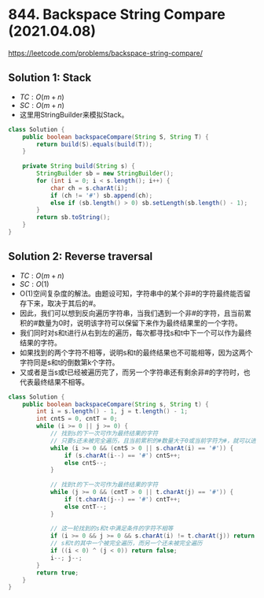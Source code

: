 # 844. Backspace String Compare (2021.04.08)

https://leetcode.com/problems/backspace-string-compare/

## Solution 1: Stack

- $TC:O(m+n)$
- $SC:O(m+n)$
- 这里用StringBuilder来模拟Stack。

```java
class Solution {
    public boolean backspaceCompare(String S, String T) {
        return build(S).equals(build(T));
    }
    
    private String build(String s) {
        StringBuilder sb = new StringBuilder();
        for (int i = 0; i < s.length(); i++) {
            char ch = s.charAt(i);
            if (ch != '#') sb.append(ch);
            else if (sb.length() > 0) sb.setLength(sb.length() - 1);
        }
        return sb.toString();
    }
}
```

## Solution 2: Reverse traversal

- $TC:O(m+n)$
- $SC:O(1)$
- O(1)空间复杂度的解法。由题设可知，字符串中的某个非#的字符最终能否留存下来，取决于其后的#。
- 因此，我们可以想到反向遍历字符串，当我们遇到一个非#的字符，且当前累积的#数量为0时，说明该字符可以保留下来作为最终结果里的一个字符。
- 我们同时对s和t进行从右到左的遍历，每次都寻找s和t中下一个可以作为最终结果的字符。
- 如果找到的两个字符不相等，说明s和t的最终结果也不可能相等，因为这两个字符同是s和t的倒数第k个字符。
- 又或者是当s或t已经被遍历完了，而另一个字符串还有剩余非#的字符时，也代表最终结果不相等。

```java
class Solution {
    public boolean backspaceCompare(String s, String t) {
        int i = s.length() - 1, j = t.length() - 1;
        int cntS = 0, cntT = 0;
        while (i >= 0 || j >= 0) {
            // 找到s的下一次可作为最终结果的字符
            // 只要s还未被完全遍历，且当前累积的#数量大于0或当前字符为#，就可以进入该循环
            while (i >= 0 && (cntS > 0 || s.charAt(i) == '#')) {
                if (s.charAt(i--) == '#') cntS++;
                else cntS--;
            }
            
            // 找到t的下一次可作为最终结果的字符
            while (j >= 0 && (cntT > 0 || t.charAt(j) == '#')) {
                if (t.charAt(j--) == '#') cntT++;
                else cntT--;
            }
            
            // 这一轮找到的s和t中满足条件的字符不相等
            if (i >= 0 && j >= 0 && s.charAt(i) != t.charAt(j)) return false;
            // s和t的其中一个被完全遍历，而另一个还未被完全遍历
            if ((i < 0) ^ (j < 0)) return false;
            i--; j--;
        }
        return true;
    }
}
```